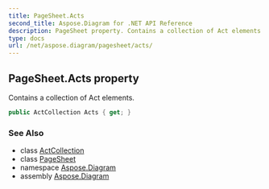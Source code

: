 ```yaml
---
title: PageSheet.Acts
second_title: Aspose.Diagram for .NET API Reference
description: PageSheet property. Contains a collection of Act elements
type: docs
url: /net/aspose.diagram/pagesheet/acts/
---
```

## PageSheet.Acts property

Contains a collection of Act elements.

```csharp
public ActCollection Acts { get; }
```

### See Also

* class [ActCollection](../../actcollection/)
* class [PageSheet](../)
* namespace [Aspose.Diagram](../../pagesheet/)
* assembly [Aspose.Diagram](../../../)


